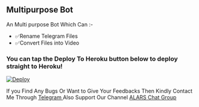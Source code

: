## Multipurpose Bot 

An Multi purpose Bot Which Can :-
* ✅Rename Telegram Files 
* ✅Convert Files into Video


### You can tap the Deploy To Heroku button below to deploy straight to Heroku!

[![Deploy](https://www.herokucdn.com/deploy/button.svg)](https://heroku.com/deploy?template=https://github.com/alarskmoedig/FileRenameBot)

If you Find Any Bugs Or Want to Give Your Feedbacks Then Kindly Contact Me Through [Telegram ](https://telegram.dog/ALARS_K_MOEDIG) 
Also Support Our Channel [ALARS Chat Group](https://telegram.dog/alars_chat) 


